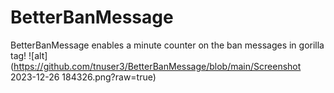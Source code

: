 # BetterBanMessage
BetterBanMessage enables a minute counter on the ban messages in gorilla tag!
![alt](https://github.com/tnuser3/BetterBanMessage/blob/main/Screenshot 2023-12-26 184326.png?raw=true)
